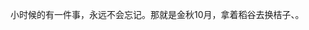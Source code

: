 ﻿---
Title: 换桔子
date: 2021-08-19
Tags:
    - "10月"
    - "换桔子"
categories: ["recollect"] 
draft: true
---
小时候的有一件事，永远不会忘记。那就是金秋10月，拿着稻谷去换桔子、。
